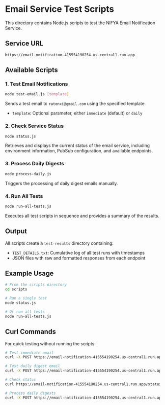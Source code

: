 # Email Service Test Scripts

This directory contains Node.js scripts to test the NIFYA Email Notification Service.

## Service URL
```
https://email-notification-415554190254.us-central1.run.app
```

## Available Scripts

### 1. Test Email Notifications
```bash
node test-email.js [template]
```
Sends a test email to `ratonxi@gmail.com` using the specified template.
- `template`: Optional parameter, either `immediate` (default) or `daily`

### 2. Check Service Status
```bash
node status.js
```
Retrieves and displays the current status of the email service, including environment information, PubSub configuration, and available endpoints.

### 3. Process Daily Digests
```bash
node process-daily.js
```
Triggers the processing of daily digest emails manually.

### 4. Run All Tests
```bash
node run-all-tests.js
```
Executes all test scripts in sequence and provides a summary of the results.

## Output

All scripts create a `test-results` directory containing:
- `TEST_DETAILS.txt`: Cumulative log of all test runs with timestamps
- JSON files with raw and formatted responses from each endpoint

## Example Usage

```bash
# From the scripts directory
cd scripts

# Run a single test
node status.js

# Or run all tests
node run-all-tests.js
```

## Curl Commands

For quick testing without running the scripts:

```bash
# Test immediate email
curl -X POST https://email-notification-415554190254.us-central1.run.app/test-email -H "Content-Type: application/json" -d '{"email":"ratonxi@gmail.com"}'

# Test daily digest email
curl -X POST https://email-notification-415554190254.us-central1.run.app/test-email -H "Content-Type: application/json" -d '{"email":"ratonxi@gmail.com","template":"daily"}'

# Check status
curl https://email-notification-415554190254.us-central1.run.app/status

# Process daily digests
curl -X POST https://email-notification-415554190254.us-central1.run.app/process-daily
```